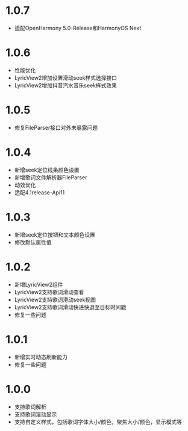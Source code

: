 # 1.0.7
- 适配OpenHarmony 5.0-Release和HarmonyOS Next

# 1.0.6
- 性能优化
- LyricView2增加设置滑动seek样式选择接口
- LyricView2增加抖音汽水音乐seek样式效果

# 1.0.5

- 修复FileParser接口对外未暴露问题

# 1.0.4

- 新增seek定位线条颜色设置
- 新增歌词文件解析器FileParser
- 动效优化
- 适配4.1release-Api11

# 1.0.3

- 新增seek定位按钮和文本颜色设置
- 修改默认属性值

# 1.0.2

- 新增LyricView2组件
- LyricView2支持歌词滑动查看
- LyricView2支持歌词滑动seek视图
- LyricView2支持歌词滑动快进快退至目标时间戳
- 修复一些问题

# 1.0.1

- 新增实时动态刷新能力
- 修复一些问题

# 1.0.0

- 支持歌词解析
- 支持歌词滚动显示
- 支持自定义样式，包括歌词字体大小/颜色，聚焦大小/颜色，显示模式等
